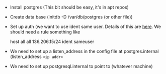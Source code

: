 
*  Install postgres (This bit should be easy, it's in apt repos)

*  Create data base (initdb -D /var/db/postgres (or other file))

*  Set up auth (we want to use ident same user. Details of this are [here](http://www.postgresql.org/docs/8.3/interactive/auth-pg-hba-conf.html). We should need a rule something like


	host all all 136.206.15/24 ident sameuser


*  We need to set up a listen_address in the config file at postgres.internal (listen_address `<ip addr>`

*  We need to set up postgresql.internal to point to (whatever machine)
